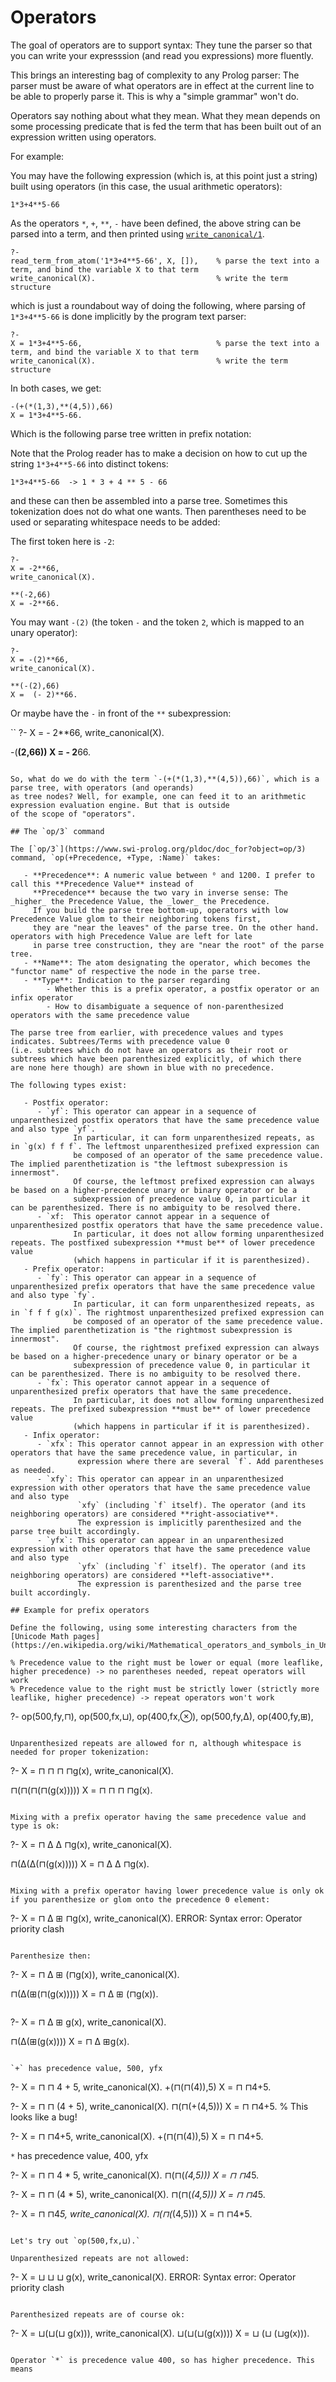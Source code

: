 # Operators

The goal of operators are to support syntax: They tune the parser so that you can write your expresssion (and read you expressions) more fluently.

This brings an interesting bag of complexity to any Prolog parser: The parser must be aware of what 
operators are in effect at the current line to be able to properly parse it. This is why a "simple grammar" won't do.

Operators say nothing about what they mean. What they mean depends on some processing predicate that is fed
the term that has been built out of an expression written using operators.

For example:

You may have the following expression (which is, at this point just a string) built using operators (in this case, the usual arithmetic operators):

```
1*3+4**5-66
```

As the operators `*`, `+`, `**`, `-` have been defined, the above string can be parsed into a term, and then 
printed using [`write_canonical/1`](https://eu.swi-prolog.org/pldoc/man?predicate=write_canonical%2f1).

```
?- 
read_term_from_atom('1*3+4**5-66', X, []),    % parse the text into a term, and bind the variable X to that term 
write_canonical(X).                           % write the term structure
```

which is just a roundabout way of doing the following, where parsing of `1*3+4**5-66` is done implicitly by the program text parser:

```
?- 
X = 1*3+4**5-66,                              % parse the text into a term, and bind the variable X to that term
write_canonical(X).                           % write the term structure
```

In both cases, we get:

```
-(+(*(1,3),**(4,5)),66)
X = 1*3+4**5-66.
```

Which is the following parse tree written in prefix notation:

Note that the Prolog reader has to make a decision on how to cut up the string `1*3+4**5-66` into distinct tokens: 

```
1*3+4**5-66  -> 1 * 3 + 4 ** 5 - 66
```

and these can then be assembled into a parse tree.
Sometimes this tokenization does not do what one wants. Then parentheses need to be used or separating whitespace needs to be added:

The first token here is `-2`:

```
?- 
X = -2**66,
write_canonical(X).

**(-2,66)
X = -2**66.
```

You may want `-(2)` (the token `-` and the token `2`, which is mapped to an unary operator):

```
?- 
X = -(2)**66,
write_canonical(X).

**(-(2),66)
X =  (- 2)**66.
```

Or maybe have the `-` in front of the `**` subexpression:

`` 
?- 
X = - 2**66,
write_canonical(X).

-(**(2,66))
X = - 2**66.
```

So, what do we do with the term `-(+(*(1,3),**(4,5)),66)`, which is a parse tree, with operators (and operands) 
as tree nodes? Well, for example, one can feed it to an arithmetic expression evaluation engine. But that is outside 
of the scope of "operators".

## The `op/3` command

The [`op/3`](https://www.swi-prolog.org/pldoc/doc_for?object=op/3) command, `op(+Precedence, +Type, :Name)` takes:

   - **Precedence**: A numeric value between ⁰ and 1200. I prefer to call this **Precedence Value** instead of
     **Precedence** because the two vary in inverse sense: The _higher_ the Precedence Value, the _lower_ the Precedence.
     If you build the parse tree bottom-up, operators with low Precedence Value glom to their neighboring tokens first,
     they are "near the leaves" of the parse tree. On the other hand. operators with high Precedence Value are left for late
     in parse tree construction, they are "near the root" of the parse tree.
   - **Name**: The atom designating the operator, which becomes the "functor name" of respective the node in the parse tree.
   - **Type**: Indication to the parser regarding
        - Whether this is a prefix operator, a postfix operator or an infix operator
        - How to disambiguate a sequence of non-parenthesized operators with the same precedence value
     
The parse tree from earlier, with precedence values and types indicates. Subtrees/Terms with precedence value 0
(i.e. subtrees which do not have an operators as their root or subtrees which have been parenthesized explicitly, of which there
are none here though) are shown in blue with no precedence. 

The following types exist:   
   
   - Postfix operator: 
      - `yf`: This operator can appear in a sequence of unparenthesized postfix operators that have the same precedence value and also type `yf`.
              In particular, it can form unparenthesized repeats, as in `g(x) f f f`. The leftmost unparenthesized prefixed expression can
              be composed of an operator of the same precedence value. The implied parenthetization is "the leftmost subexpression is innermost".              
              Of course, the leftmost prefixed expression can always be based on a higher-precedence unary or binary operator or be a 
              subexpression of precedence value 0, in particular it can be parenthesized. There is no ambiguity to be resolved there.
      - `xf:  This operator cannot appear in a sequence of unparenthesized postfix operators that have the same precedence value.
              In particular, it does not allow forming unparenthesized repeats. The postfixed subexpression **must be** of lower precedence value
              (which happens in particular if it is parenthesized).
   - Prefix operator:   
      - `fy`: This operator can appear in a sequence of unparenthesized prefix operators that have the same precedence value and also type `fy`.
              In particular, it can form unparenthesized repeats, as in `f f f g(x)`. The rightmost unparenthesized prefixed expression can
              be composed of an operator of the same precedence value. The implied parenthetization is "the rightmost subexpression is innermost".              
              Of course, the rightmost prefixed expression can always be based on a higher-precedence unary or binary operator or be a 
              subexpression of precedence value 0, in particular it can be parenthesized. There is no ambiguity to be resolved there.
      - `fx`: This operator cannot appear in a sequence of unparenthesized prefix operators that have the same precedence.
              In particular, it does not allow forming unparenthesized repeats. The prefixed subexpression **must be** of lower precedence value
              (which happens in particular if it is parenthesized).
   - Infix operator:   
      - `xfx`: This operator cannot appear in an expression with other operators that have the same precedence value, in particular, in 
               expression where there are several `f`. Add parentheses as needed.
      - `xfy`: This operator can appear in an unparenthesized expression with other operators that have the same precedence value and also type
               `xfy` (including `f` itself). The operator (and its neighboring operators) are considered **right-associative**.
               The expression is implicitly parenthesized and the parse tree built accordingly.
      - `yfx`: This operator can appear in an unparenthesized expression with other operators that have the same precedence value and also type
               `yfx` (including `f` itself). The operator (and its neighboring operators) are considered **left-associative**. 
               The expression is parenthesized and the parse tree built accordingly.              

## Example for prefix operators

Define the following, using some interesting characters from the
[Unicode Math pages](https://en.wikipedia.org/wiki/Mathematical_operators_and_symbols_in_Unicode):

% Precedence value to the right must be lower or equal (more leaflike, higher precedence) -> no parentheses needed, repeat operators will work 	 
% Precedence value to the right must be strictly lower (strictly more leaflike, higher precedence) -> repeat operators won't work

```
?-
op(500,fy,⊓), op(500,fx,⊔), 
op(400,fx,⊗), 
op(500,fy,∆), op(400,fy,⊞),
```

Unparenthesized repeats are allowed for ⊓, although whitespace is needed for proper tokenization:

```
?- 
X = ⊓ ⊓ ⊓ ⊓g(x), write_canonical(X).

⊓(⊓(⊓(⊓(g(x)))))
X = ⊓ ⊓ ⊓ ⊓g(x).
```

Mixing with a prefix operator having the same precedence value and type is ok:

```
?- X = ⊓ ∆ ∆ ⊓g(x), write_canonical(X).

⊓(∆(∆(⊓(g(x)))))
X = ⊓ ∆ ∆ ⊓g(x).
```

Mixing with a prefix operator having lower precedence value is only ok if you parenthesize or glom onto the precedence 0 element:

```
?- X = ⊓ ∆ ⊞ ⊓g(x), write_canonical(X).
ERROR: Syntax error: Operator priority clash
```

Parenthesize then:

```
?- X = ⊓ ∆ ⊞ (⊓g(x)), write_canonical(X).

⊓(∆(⊞(⊓(g(x)))))
X = ⊓ ∆ ⊞ (⊓g(x)).
```

```
?- X = ⊓ ∆ ⊞ g(x), write_canonical(X).

⊓(∆(⊞(g(x))))
X = ⊓ ∆ ⊞g(x).
```

`+` has precedence value, 500, yfx

```
?- X = ⊓ ⊓ 4 + 5, write_canonical(X).
+(⊓(⊓(4)),5)
X = ⊓ ⊓4+5.

?- X = ⊓ ⊓ (4 + 5), write_canonical(X).
⊓(⊓(+(4,5)))
X = ⊓ ⊓4+5.    % This looks like a bug!

?- X = ⊓ ⊓4+5, write_canonical(X).
+(⊓(⊓(4)),5)
X = ⊓ ⊓4+5.

`*` has precedence value, 400, yfx

?- X = ⊓ ⊓ 4 * 5, write_canonical(X).
⊓(⊓(*(4,5)))
X = ⊓ ⊓4*5.

?- X = ⊓ ⊓ (4 * 5), write_canonical(X).
⊓(⊓(*(4,5)))
X = ⊓ ⊓4*5.

?- X = ⊓ ⊓4*5, write_canonical(X).
⊓(⊓(*(4,5)))
X = ⊓ ⊓4*5.
```

Let's try out `op(500,fx,⊔).`

Unparenthesized repeats are not allowed:

```
?- X = ⊔ ⊔ ⊔ g(x), write_canonical(X).
ERROR: Syntax error: Operator priority clash
```

Parenthesized repeats are of course ok:

```
?- X = ⊔(⊔(⊔ g(x))), write_canonical(X). 
⊔(⊔(⊔(g(x))))
X = ⊔ (⊔ (⊔g(x))).
```

Operator `*` is precedence value 400, so has higher precedence. This means 



